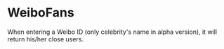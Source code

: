# WeiboFans

When entering a Weibo ID (only celebrity's name in alpha version), it will return his/her close users.